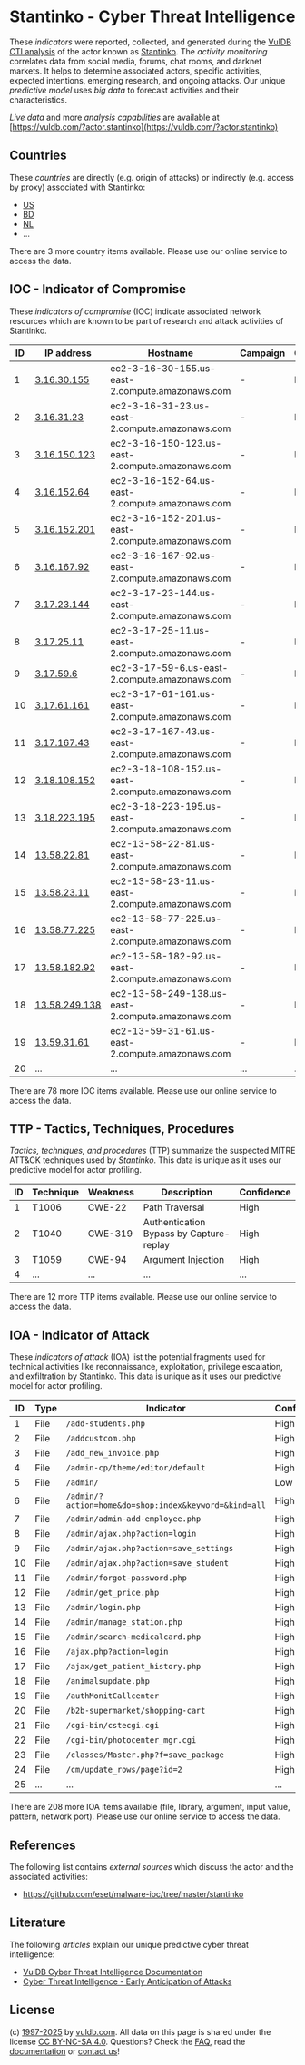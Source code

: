 # Stantinko - Cyber Threat Intelligence

These _indicators_ were reported, collected, and generated during the [VulDB CTI analysis](https://vuldb.com/?kb.cti) of the actor known as [Stantinko](https://vuldb.com/?actor.stantinko). The _activity monitoring_ correlates data from social media, forums, chat rooms, and darknet markets. It helps to determine associated actors, specific activities, expected intentions, emerging research, and ongoing attacks. Our unique _predictive model_ uses _big data_ to forecast activities and their characteristics.

_Live data_ and more _analysis capabilities_ are available at [https://vuldb.com/?actor.stantinko](https://vuldb.com/?actor.stantinko)

## Countries

These _countries_ are directly (e.g. origin of attacks) or indirectly (e.g. access by proxy) associated with Stantinko:

* [US](https://vuldb.com/?country.us)
* [BD](https://vuldb.com/?country.bd)
* [NL](https://vuldb.com/?country.nl)
* ...

There are 3 more country items available. Please use our online service to access the data.

## IOC - Indicator of Compromise

These _indicators of compromise_ (IOC) indicate associated network resources which are known to be part of research and attack activities of Stantinko.

ID | IP address | Hostname | Campaign | Confidence
-- | ---------- | -------- | -------- | ----------
1 | [3.16.30.155](https://vuldb.com/?ip.3.16.30.155) | ec2-3-16-30-155.us-east-2.compute.amazonaws.com | - | Medium
2 | [3.16.31.23](https://vuldb.com/?ip.3.16.31.23) | ec2-3-16-31-23.us-east-2.compute.amazonaws.com | - | Medium
3 | [3.16.150.123](https://vuldb.com/?ip.3.16.150.123) | ec2-3-16-150-123.us-east-2.compute.amazonaws.com | - | Medium
4 | [3.16.152.64](https://vuldb.com/?ip.3.16.152.64) | ec2-3-16-152-64.us-east-2.compute.amazonaws.com | - | Medium
5 | [3.16.152.201](https://vuldb.com/?ip.3.16.152.201) | ec2-3-16-152-201.us-east-2.compute.amazonaws.com | - | Medium
6 | [3.16.167.92](https://vuldb.com/?ip.3.16.167.92) | ec2-3-16-167-92.us-east-2.compute.amazonaws.com | - | Medium
7 | [3.17.23.144](https://vuldb.com/?ip.3.17.23.144) | ec2-3-17-23-144.us-east-2.compute.amazonaws.com | - | Medium
8 | [3.17.25.11](https://vuldb.com/?ip.3.17.25.11) | ec2-3-17-25-11.us-east-2.compute.amazonaws.com | - | Medium
9 | [3.17.59.6](https://vuldb.com/?ip.3.17.59.6) | ec2-3-17-59-6.us-east-2.compute.amazonaws.com | - | Medium
10 | [3.17.61.161](https://vuldb.com/?ip.3.17.61.161) | ec2-3-17-61-161.us-east-2.compute.amazonaws.com | - | Medium
11 | [3.17.167.43](https://vuldb.com/?ip.3.17.167.43) | ec2-3-17-167-43.us-east-2.compute.amazonaws.com | - | Medium
12 | [3.18.108.152](https://vuldb.com/?ip.3.18.108.152) | ec2-3-18-108-152.us-east-2.compute.amazonaws.com | - | Medium
13 | [3.18.223.195](https://vuldb.com/?ip.3.18.223.195) | ec2-3-18-223-195.us-east-2.compute.amazonaws.com | - | Medium
14 | [13.58.22.81](https://vuldb.com/?ip.13.58.22.81) | ec2-13-58-22-81.us-east-2.compute.amazonaws.com | - | Medium
15 | [13.58.23.11](https://vuldb.com/?ip.13.58.23.11) | ec2-13-58-23-11.us-east-2.compute.amazonaws.com | - | Medium
16 | [13.58.77.225](https://vuldb.com/?ip.13.58.77.225) | ec2-13-58-77-225.us-east-2.compute.amazonaws.com | - | Medium
17 | [13.58.182.92](https://vuldb.com/?ip.13.58.182.92) | ec2-13-58-182-92.us-east-2.compute.amazonaws.com | - | Medium
18 | [13.58.249.138](https://vuldb.com/?ip.13.58.249.138) | ec2-13-58-249-138.us-east-2.compute.amazonaws.com | - | Medium
19 | [13.59.31.61](https://vuldb.com/?ip.13.59.31.61) | ec2-13-59-31-61.us-east-2.compute.amazonaws.com | - | Medium
20 | ... | ... | ... | ...

There are 78 more IOC items available. Please use our online service to access the data.

## TTP - Tactics, Techniques, Procedures

_Tactics, techniques, and procedures_ (TTP) summarize the suspected MITRE ATT&CK techniques used by _Stantinko_. This data is unique as it uses our predictive model for actor profiling.

ID | Technique | Weakness | Description | Confidence
-- | --------- | -------- | ----------- | ----------
1 | T1006 | CWE-22 | Path Traversal | High
2 | T1040 | CWE-319 | Authentication Bypass by Capture-replay | High
3 | T1059 | CWE-94 | Argument Injection | High
4 | ... | ... | ... | ...

There are 12 more TTP items available. Please use our online service to access the data.

## IOA - Indicator of Attack

These _indicators of attack_ (IOA) list the potential fragments used for technical activities like reconnaissance, exploitation, privilege escalation, and exfiltration by Stantinko. This data is unique as it uses our predictive model for actor profiling.

ID | Type | Indicator | Confidence
-- | ---- | --------- | ----------
1 | File | `/add-students.php` | High
2 | File | `/addcustcom.php` | High
3 | File | `/add_new_invoice.php` | High
4 | File | `/admin-cp/theme/editor/default` | High
5 | File | `/admin/` | Low
6 | File | `/admin/?action=home&do=shop:index&keyword=&kind=all` | High
7 | File | `/admin/admin-add-employee.php` | High
8 | File | `/admin/ajax.php?action=login` | High
9 | File | `/admin/ajax.php?action=save_settings` | High
10 | File | `/admin/ajax.php?action=save_student` | High
11 | File | `/admin/forgot-password.php` | High
12 | File | `/admin/get_price.php` | High
13 | File | `/admin/login.php` | High
14 | File | `/admin/manage_station.php` | High
15 | File | `/admin/search-medicalcard.php` | High
16 | File | `/ajax.php?action=login` | High
17 | File | `/ajax/get_patient_history.php` | High
18 | File | `/animalsupdate.php` | High
19 | File | `/authMonitCallcenter` | High
20 | File | `/b2b-supermarket/shopping-cart` | High
21 | File | `/cgi-bin/cstecgi.cgi` | High
22 | File | `/cgi-bin/photocenter_mgr.cgi` | High
23 | File | `/classes/Master.php?f=save_package` | High
24 | File | `/cm/update_rows/page?id=2` | High
25 | ... | ... | ...

There are 208 more IOA items available (file, library, argument, input value, pattern, network port). Please use our online service to access the data.

## References

The following list contains _external sources_ which discuss the actor and the associated activities:

* https://github.com/eset/malware-ioc/tree/master/stantinko

## Literature

The following _articles_ explain our unique predictive cyber threat intelligence:

* [VulDB Cyber Threat Intelligence Documentation](https://vuldb.com/?kb.cti)
* [Cyber Threat Intelligence - Early Anticipation of Attacks](https://www.scip.ch/en/?labs.20201022)

## License

(c) [1997-2025](https://vuldb.com/?kb.changelog) by [vuldb.com](https://vuldb.com/?kb.about). All data on this page is shared under the license [CC BY-NC-SA 4.0](https://creativecommons.org/licenses/by-nc-sa/4.0/). Questions? Check the [FAQ](https://vuldb.com/?kb.faq), read the [documentation](https://vuldb.com/?kb) or [contact us](https://vuldb.com/?contact)!
